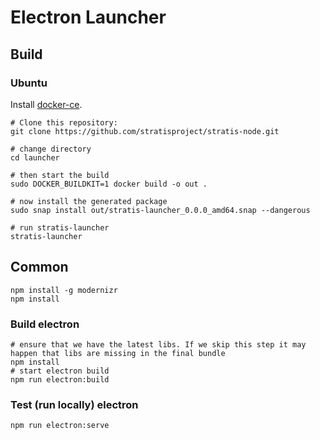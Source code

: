# Electron Launcher

## Build

### Ubuntu

Install [docker-ce](https://docs.docker.com/engine/install/ubuntu/).

```
# Clone this repository:
git clone https://github.com/stratisproject/stratis-node.git

# change directory
cd launcher

# then start the build
sudo DOCKER_BUILDKIT=1 docker build -o out .

# now install the generated package
sudo snap install out/stratis-launcher_0.0.0_amd64.snap --dangerous

# run stratis-launcher
stratis-launcher
```

## Common

```
npm install -g modernizr
npm install
```

### Build electron

```
# ensure that we have the latest libs. If we skip this step it may happen that libs are missing in the final bundle
npm install
# start electron build
npm run electron:build
```

### Test (run locally) electron

```
npm run electron:serve

```
